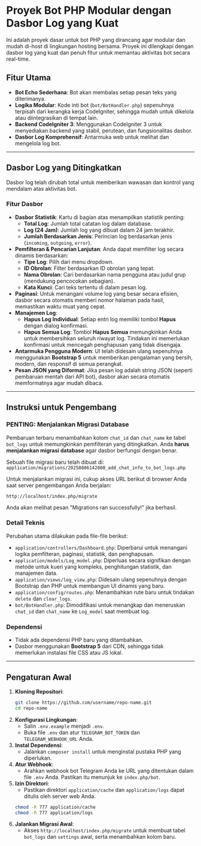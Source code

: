 # Proyek Bot PHP Modular dengan Dasbor Log yang Kuat

Ini adalah proyek dasar untuk bot PHP yang dirancang agar modular dan mudah di-host di lingkungan hosting bersama. Proyek ini dilengkapi dengan dasbor log yang kuat dan penuh fitur untuk memantau aktivitas bot secara real-time.

## Fitur Utama

*   **Bot Echo Sederhana**: Bot akan membalas setiap pesan teks yang diterimanya.
*   **Logika Modular**: Kode inti bot (`bot/BotHandler.php`) sepenuhnya terpisah dari kerangka kerja CodeIgniter, sehingga mudah untuk dikelola atau diintegrasikan di tempat lain.
*   **Backend CodeIgniter 3**: Menggunakan CodeIgniter 3 untuk menyediakan backend yang stabil, perutean, dan fungsionalitas dasbor.
*   **Dasbor Log Komprehensif**: Antarmuka web untuk melihat dan mengelola log bot.

---

## Dasbor Log yang Ditingkatkan

Dasbor log telah dirubah total untuk memberikan wawasan dan kontrol yang mendalam atas aktivitas bot.

### Fitur Dasbor

*   **Dasbor Statistik**: Kartu di bagian atas menampilkan statistik penting:
    *   **Total Log**: Jumlah total catatan log dalam database.
    *   **Log (24 Jam)**: Jumlah log yang dibuat dalam 24 jam terakhir.
    *   **Jumlah Berdasarkan Jenis**: Perincian log berdasarkan jenis (`incoming`, `outgoing`, `error`).
*   **Pemfilteran & Pencarian Lanjutan**: Anda dapat memfilter log secara dinamis berdasarkan:
    *   **Tipe Log**: Pilih dari menu dropdown.
    *   **ID Obrolan**: Filter berdasarkan ID obrolan yang tepat.
    *   **Nama Obrolan**: Cari berdasarkan nama pengguna atau judul grup (mendukung pencocokan sebagian).
    *   **Kata Kunci**: Cari teks tertentu di dalam pesan log.
*   **Paginasi**: Untuk menangani volume log yang besar secara efisien, dasbor secara otomatis memberi nomor halaman pada hasil, memastikan waktu muat yang cepat.
*   **Manajemen Log**:
    *   **Hapus Log Individual**: Setiap entri log memiliki tombol **Hapus** dengan dialog konfirmasi.
    *   **Hapus Semua Log**: Tombol **Hapus Semua** memungkinkan Anda untuk membersihkan seluruh riwayat log. Tindakan ini memerlukan konfirmasi untuk mencegah penghapusan yang tidak disengaja.
*   **Antarmuka Pengguna Modern**: UI telah didesain ulang sepenuhnya menggunakan **Bootstrap 5** untuk memberikan pengalaman yang bersih, modern, dan responsif di semua perangkat.
*   **Pesan JSON yang Diformat**: Jika pesan log adalah string JSON (seperti pembaruan mentah dari API bot), dasbor akan secara otomatis memformatnya agar mudah dibaca.

---

## Instruksi untuk Pengembang

### **PENTING: Menjalankan Migrasi Database**

Pembaruan terbaru menambahkan kolom `chat_id` dan `chat_name` ke tabel `bot_logs` untuk memungkinkan pemfilteran yang ditingkatkan. Anda **harus menjalankan migrasi database** agar dasbor berfungsi dengan benar.

Sebuah file migrasi baru telah dibuat di:
`application/migrations/20250806142800_add_chat_info_to_bot_logs.php`

Untuk menjalankan migrasi ini, cukup akses URL berikut di browser Anda saat server pengembangan Anda berjalan:
```
http://localhost/index.php/migrate
```
Anda akan melihat pesan "Migrations ran successfully!" jika berhasil.

### Detail Teknis

Perubahan utama dilakukan pada file-file berikut:

*   `application/controllers/Dashboard.php`: Diperbarui untuk menangani logika pemfilteran, paginasi, statistik, dan penghapusan.
*   `application/models/Log_model.php`: Diperluas secara signifikan dengan metode untuk kueri yang kompleks, penghitungan statistik, dan manajemen data.
*   `application/views/log_view.php`: Didesain ulang sepenuhnya dengan Bootstrap dan PHP untuk membangun UI dinamis yang baru.
*   `application/config/routes.php`: Menambahkan rute baru untuk tindakan `delete` dan `clear_logs`.
*   `bot/BotHandler.php`: Dimodifikasi untuk menangkap dan meneruskan `chat_id` dan `chat_name` ke `Log_model` saat membuat log.

### Dependensi

*   Tidak ada dependensi PHP baru yang ditambahkan.
*   Dasbor menggunakan **Bootstrap 5** dari CDN, sehingga tidak memerlukan instalasi file CSS atau JS lokal.

---

## Pengaturan Awal

1.  **Kloning Repositori**:
    ```bash
    git clone https://github.com/username/repo-name.git
    cd repo-name
    ```
2.  **Konfigurasi Lingkungan**:
    *   Salin `.env.example` menjadi `.env`.
    *   Buka file `.env` dan atur `TELEGRAM_BOT_TOKEN` dan `TELEGRAM_WEBHOOK_URL` Anda.
3.  **Instal Dependensi**:
    *   Jalankan `composer install` untuk menginstal pustaka PHP yang diperlukan.
4.  **Atur Webhook**:
    *   Arahkan webhook bot Telegram Anda ke URL yang ditentukan dalam file `.env` Anda. Pastikan itu menunjuk ke `index.php/bot`.
5.  **Izin Direktori**:
    *   Pastikan direktori `application/cache` dan `application/logs` dapat ditulis oleh server web Anda.
    ```bash
    chmod -R 777 application/cache
    chmod -R 777 application/logs
    ```
6.  **Jalankan Migrasi Awal**:
    *   Akses `http://localhost/index.php/migrate` untuk membuat tabel `bot_logs` dan `settings` awal, serta menambahkan kolom baru.